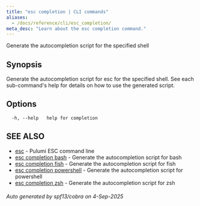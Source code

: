 ```yaml
---
title: "esc completion | CLI commands"
aliases:
  - /docs/reference/cli/esc_completion/
meta_desc: "Learn about the esc completion command."
---
```




Generate the autocompletion script for the specified shell

## Synopsis

Generate the autocompletion script for esc for the specified shell.
See each sub-command's help for details on how to use the generated script.


## Options

```
  -h, --help   help for completion
```

## SEE ALSO

* [esc](/docs/esc/cli/commands/esc/)	 - Pulumi ESC command line
* [esc completion bash](/docs/esc/cli/commands/esc_completion_bash/)	 - Generate the autocompletion script for bash
* [esc completion fish](/docs/esc/cli/commands/esc_completion_fish/)	 - Generate the autocompletion script for fish
* [esc completion powershell](/docs/esc/cli/commands/esc_completion_powershell/)	 - Generate the autocompletion script for powershell
* [esc completion zsh](/docs/esc/cli/commands/esc_completion_zsh/)	 - Generate the autocompletion script for zsh

###### Auto generated by spf13/cobra on 4-Sep-2025
